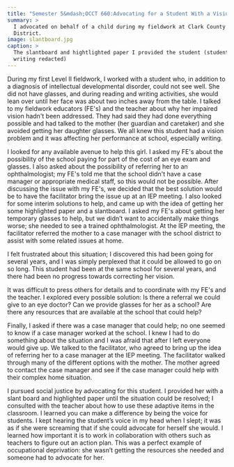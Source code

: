 ```yaml
---
title: "Semester 5&mdash;OCCT 660:Advocating for a Student With a Vision Impairment"
summary: >
  I advocated on behalf of a child during my fieldwork at Clark County School
  District.
image: slantboard.jpg
caption: >
  The slantboard and hightlighted paper I provided the student (student's
  writing redacted)
---
```

During my first Level II fieldwork, I worked with a student who, in addition to
a diagnosis of intellectual developmental disorder, could not see well. She did
not have glasses, and during reading and writing activities, she would lean over
until her face was about two inches away from the table. I talked to my
fieldwork educators (FE's) and the teacher about why her impaired vision hadn't
been addressed. They had said they had done everything possible and had talked
to the mother (her guardian and caretaker) and she avoided getting her daughter
glasses. We all knew this student had a vision problem and it was affecting her
performance at school, especially writing.

I looked for any available avenue to help this girl. I asked my FE's about the
possibility of the school paying for part of the cost of an eye exam and
glasses. I also asked about the possibility of referring her to an
ophthalmologist; my FE's told me that the school didn't have a case manager or
appropriate medical staff, so this would not be possible. After discussing the
issue with my FE's, we decided that the best solution would be to have the
facilitator bring the issue up at an IEP meeting. I also looked for some interim
solutions to help, and came up with the idea of getting her some highlighted
paper and a slantboard. I asked my FE's about getting her temporary glasses to
help, but we didn’t want to accidentally make things worse; she needed to see a
trained ophthalmologist. At the IEP meeting, the facilitator referred the mother
to a case manager with the school district to assist with some related issues at
home.

I felt frustrated about this situation; I discovered this had been going for
several years, and I was simply perplexed that it could be allowed to go on so
long. This student had been at the same school for several years, and there had
been no progress towards correcting her vision.

It was difficult to press others for details and to coordinate with my FE's and
the teacher. I explored every possible solution: Is there a referral we could
give to an eye doctor? Can we provide glasses for her as a school? Are there any
resources that are available at the school that could help?

Finally, I asked if there was a case manager that could help; no one seemed to
know if a case manager worked at the school. I knew I had to do something about
the situation and I was afraid that after I left everyone would give up. We
talked to the facilitator, who agreed to bring up the idea of referring her to a
case manager at the IEP meeting. The facilitator walked through many of the
different options with the mother. The mother agreed to contact the case manager
and see if the case manager could help with their complex home situation.

I pursued social justice by advocating for this student. I provided her with a
slant board and highlighted paper until the situation could be resolved; I
consulted with the teacher about how to use these adaptive items in the
classroom. I learned you can make a difference by being the voice for students.
I kept hearing the student’s voice in my head when I slept; it was as if she
were screaming that if she could advocate for herself she would. I learned how
important it is to work in collaboration with others such as teachers to figure
out an action plan. This was a perfect example of occupational deprivation: she
wasn’t getting the resources she needed and someone had to advocate for her.

